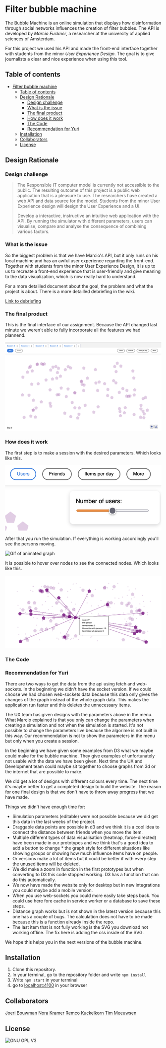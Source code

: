 # Filter bubble machine

The Bubble Machine is an online simulation that displays how disinformation through social networks influences the creation of filter bubbles. The API is developed by *Marcio Fuckner*, a researcher at the university of applied sciences of Amsterdam.

For this project we used his API and made the front-end interface together with students from the minor *User Experience Design*. The goal is to give journalists a clear and nice experience when using this tool.

## Table of contents

- [Filter bubble machine](#filter-bubble-machine)
  - [Table of contents](#table-of-contents)
  - [Design Rationale](#design-rationale)
    - [Design challenge](#design-challenge)
    - [What is the issue](#what-is-the-issue)
    - [The final product](#the-final-product)
    - [How does it work](#how-does-it-work)
    - [The Code](#the-code)
    - [Recommendation for Yuri](#recommendation-for-yuri)
  - [Installation](#installation)
  - [Collaborators](#collaborators)
  - [License](#license)

## Design Rationale

### Design challenge

>The Responsible IT computer model is currently not accessible to the public. The resulting outcome of this project is a public web application that is a pleasure to use. The researchers have created a web API and data source for the model. Students from the minor User Experience design will design the User Experience and a UI.
>
>Develop a interactive, instructive an intuitive web application with the API. By running the simulator with different parameters, users can visualise, compare and analyse the consequence of combining various factors.

### What is the issue

So the biggest problem is that we have Marcio's API, but it only runs on his local machine and has an awful user experience regarding the front-end. Together with students from the minor User Experience Design, it is up to us to recreate a front-end experience that is user-friendly and give meaning to the data visualization, which is now really hard to understand.

For a more detailled document about the goal, the problem and what the project is about. There is a more detailled debriefing in the wiki.

[Link to debriefing](https://github.com/Kuckelkorn/bubble-machine/wiki/Debriefing)

### The final product

This is the final interface of our assignment. Because the API changed last minute we weren't able to fully incorporate all the features we had plannend.

![Overview](/docs/assets/initial.png)

### How does it work

The first step is to make a session with the desired parameters. Which looks like this.

![View with parameters](/docs/assets/parameters.png)

After that you run the simulation. If everything is working accordingly you'll see the persons moving.

![Gif of animated graph](/docs/assets/animation.gif)

It is possible to hover over nodes to see the connected nodes. Which looks like this.

![Node hover](/docs/assets/nodes.png)

### The Code

### Recommendation for Yuri

There are two ways to get the data from the api using fetch and web-sockets. In the beginning we didn't have the socket version. If we could choose we had chosen web-sockets data because this data only gives the changes of the graph instead of the whole graph data. This makes the application run faster and this deletes the unnecessary items.

The UX team has given designs with the parameters above in the menu. What Marcio explained is that you only can change the parameters when creating a simulation and not when the simulation is started. It's not possible to change the parameters live because the algorime is not built in this way. Our recommendation is not to show the parameters in the menu but only when you create a session.

In the beginning we have given some examples from D3 what we maybe could make for the bubble machine. They give examples of unfortunately not usable with the data we have been given. Next time the UX and Development team could maybe sit together to choose graphs from 3d or the internet that are possible to make.

We did get a lot of designs with different colours every time. The next time it's maybe better to get a completed design to build the website. The reason for one final design is that we don't have to throw away progress that we have made.

Things we didn't have enough time for:

- Simulation parameters (editable) were not possible because we did get this data in the last weeks of the project.
- Draggable data points are possible in d3 and we think it is a cool idea to connect the distance between friends  when you move the item.
- Multiple different types of data visualisation (heatmap, force-directed) have been made in our prototypes and we think that's a good idea to add a button to change * the graph style for different situations like showing groups or showing how much influence items have on people.
- Or versions make a lot of items but it could be better if with every step the unused items will be deleted.
- We did make a zoom in function in the first prototypes but when converting to D3 this code stopped working. D3 has a function that can do this automatically.
- We now have made the website only for desktop but in new integrations you could maybe add a mobile version.
- When you use web-sockets you could more easily take steps back.  You could use here fore cache in service worker or a database to save these steps.
- Distance graph works but is not shown in the latest version because this one has a couple of bugs. The calculation does not have to be made because this is a function already inside the repo.
- The last item that is not fully working is the SVG you download not working offline. The fix here is adding the css inside of the SVG.

We hope this helps you in the next versions of the bubble machine.

## Installation

1. Clone this repository.
2. In your terminal, go to the repository folder and write `npm install`
3. Write `npm start` in your terminal
4. go to [localhost:4100](localhost:4100) in your browser

## Collaborators

[Joeri Bouwman](https://github.com/joeriBouwman25/)
[Nora Kramer](https://github.com/norakramer1)
[Remco Kuckelkorn](https://github.com/Kuckelkorn)
[Tim Meeuwsen](https://github.com/timmit147)

## License

![GNU GPL V3](https://www.gnu.org/graphics/gplv3-127x51.png)
